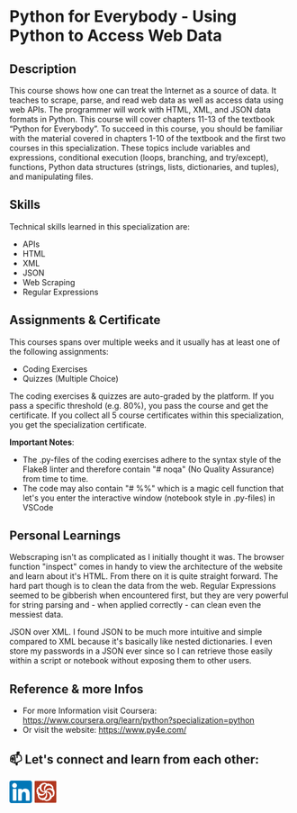 # Python for Everybody - Using Python to Access Web Data

## Description
This course shows how one can treat the Internet as a source of data. It teaches to scrape, parse, and read web data as well as access data using web APIs. The programmer will work with HTML, XML, and JSON data formats in Python. This course will cover chapters 11-13 of the textbook “Python for Everybody”. To succeed in this course, you should be familiar with the material covered in chapters 1-10 of the textbook and the first two courses in this specialization. These topics include variables and expressions, conditional execution (loops, branching, and try/except), functions, Python data structures (strings, lists, dictionaries, and tuples), and manipulating files. 

## Skills
Technical skills learned in this specialization are:
- APIs
- HTML
- XML
- JSON
- Web Scraping
- Regular Expressions


## Assignments & Certificate
This courses spans over multiple weeks and it usually has at least one of the following assignments:
- Coding Exercises
- Quizzes (Multiple Choice)

The coding exercises & quizzes are auto-graded by the platform. If you pass a specific threshold (e.g. 80%), you pass the course and get the certificate. If you collect all 5 course certificates within this specialization, you get the specialization certificate.

**Important Notes**:
- The .py-files of the coding exercises adhere to the syntax style of the Flake8 linter and therefore contain "# noqa" (No Quality Assurance) from time to time.
- The code may also contain "# %%" which is a magic cell function that let's you enter the interactive window (notebook style in .py-files) in VSCode

## Personal Learnings
Webscraping isn't as complicated as I initially thought it was. The browser function "inspect" comes in handy to view the architecture of the website and learn about it's HTML. From there on it is quite straight forward. The hard part though is to clean the data from the web. Regular Expressions seemed to be gibberish when encountered first, but they are very powerful for string parsing and - when applied correctly - can clean even the messiest data.

JSON over XML. I found JSON to be much more intuitive and simple compared to XML because it's basically like nested dictionaries. I even store my passwords in a JSON ever since so I can retrieve those easily within a script or notebook without exposing them to other users.

## Reference & more Infos
- For more Information visit Coursera: https://www.coursera.org/learn/python?specialization=python
- Or visit the website: https://www.py4e.com/

## 📫 Let's connect and learn from each other:

[<img src="https://github.com/kevin-goetz/kevin-goetz/blob/main/LinkedIn Logo.png" height="40em" align="center" alt="Connect with Me on LinkedIn" title="Connect with Me on LinkedIn"/>](https://linkedin.com/in/kgötz) [<img src="https://github.com/kevin-goetz/kevin-goetz/blob/main/Codewars Logo.svg" height="40em" align="center" alt="Connect with Me on Codewars" title="Connect with Me on Codewars"/>](https://www.codewars.com/users/kevin-goetz)

